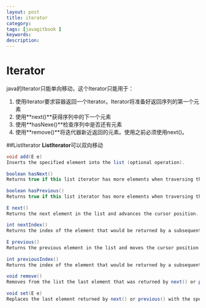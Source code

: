 ```yaml
---
layout: post
title: iterator
category: 
tags: [javagitbook ]
keywords:
description:
---
```

# Iterator

java的Iterator只能单向移动，这个Iterator只能用于：
1. 使用iterator要求容器返回一个Iterator。Iterator将准备好返回序列的第一个元素
2. 使用**next()**获得序列中的下一个元素
3. 使用**hasNexe()**检查序列中是否还有元素
4. 使用**remove()**将迭代器新近返回的元素。使用之前必须使用next()。

##ListIterator
**ListIterator**可以双向移动

```java
void add(E e) 
Inserts the specified element into the list (optional operation).
 
boolean hasNext() 
Returns true if this list iterator has more elements when traversing the list in the forward direction.
 
boolean hasPrevious() 
Returns true if this list iterator has more elements when traversing the list in the reverse direction.
 
E next() 
Returns the next element in the list and advances the cursor position.
 
int nextIndex() 
Returns the index of the element that would be returned by a subsequent call to next().
 
E previous() 
Returns the previous element in the list and moves the cursor position backwards.
 
int previousIndex() 
Returns the index of the element that would be returned by a subsequent call to previous().
 
void remove() 
Removes from the list the last element that was returned by next() or previous() (optional operation).
 
void set(E e) 
Replaces the last element returned by next() or previous() with the specified element (optional operation). 
```
